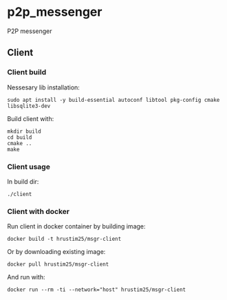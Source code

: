 # p2p_messenger
P2P messenger

## Client
### Client build

Nessesary lib installation:
```
sudo apt install -y build-essential autoconf libtool pkg-config cmake libsqlite3-dev
```

Build client with:
```
mkdir build
cd build
cmake ..
make
```

### Client usage

In build dir:
```
./client
```

### Client with docker

Run client in docker container by building image:
```
docker build -t hrustim25/msgr-client
```
Or by downloading existing image:
```
docker pull hrustim25/msgr-client
```
And run with:
```
docker run --rm -ti --network="host" hrustim25/msgr-client
```
